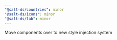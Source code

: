 ```yaml
---
"@salt-ds/countries": minor
"@salt-ds/icons": minor
"@salt-ds/lab": minor
---
```


Move components over to new style injection system
